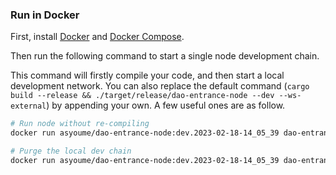 
### Run in Docker

First, install [Docker](https://docs.docker.com/get-docker/) and
[Docker Compose](https://docs.docker.com/compose/install/).

Then run the following command to start a single node development chain.


This command will firstly compile your code, and then start a local development network. You can
also replace the default command
(`cargo build --release && ./target/release/dao-entrance-node --dev --ws-external`)
by appending your own. A few useful ones are as follow.

```bash
# Run node without re-compiling
docker run asyoume/dao-entrance-node:dev.2023-02-18-14_05_39 dao-entrance-node --dev --ws-external

# Purge the local dev chain
docker run asyoume/dao-entrance-node:dev.2023-02-18-14_05_39 dao-entrance-node purge-chain --dev

```